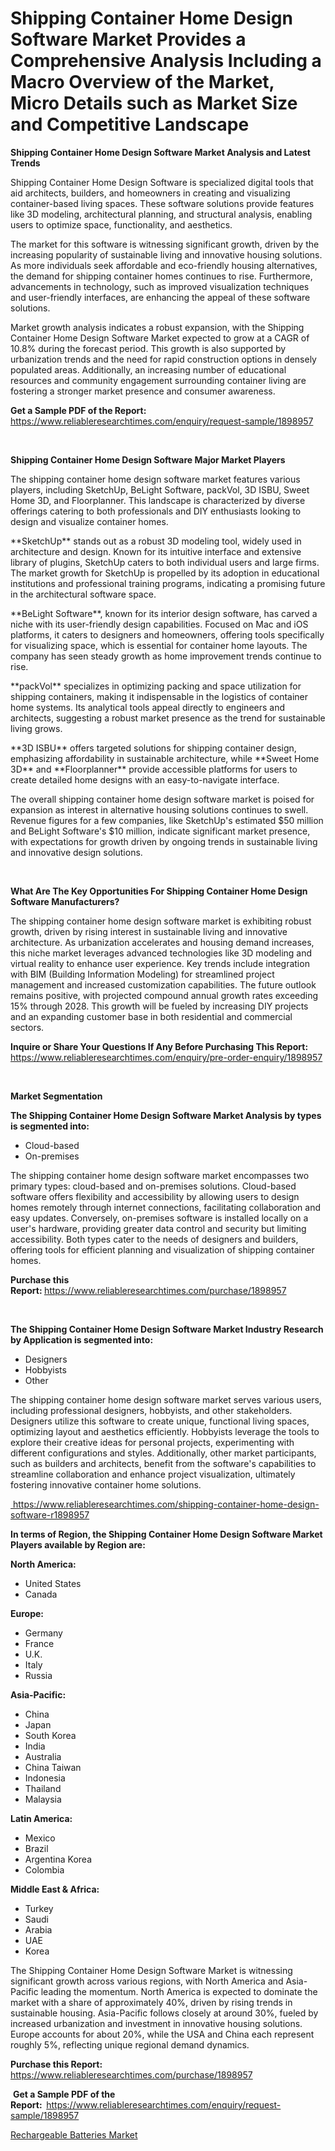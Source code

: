 <p><h1>Shipping Container Home Design Software Market Provides a Comprehensive Analysis Including a Macro Overview of the Market, Micro Details such as Market Size and Competitive Landscape</h1></p><p><strong>Shipping Container Home Design Software Market Analysis and Latest Trends</strong></p>
<p><p>Shipping Container Home Design Software is specialized digital tools that aid architects, builders, and homeowners in creating and visualizing container-based living spaces. These software solutions provide features like 3D modeling, architectural planning, and structural analysis, enabling users to optimize space, functionality, and aesthetics. </p><p>The market for this software is witnessing significant growth, driven by the increasing popularity of sustainable living and innovative housing solutions. As more individuals seek affordable and eco-friendly housing alternatives, the demand for shipping container homes continues to rise. Furthermore, advancements in technology, such as improved visualization techniques and user-friendly interfaces, are enhancing the appeal of these software solutions.</p><p>Market growth analysis indicates a robust expansion, with the Shipping Container Home Design Software Market expected to grow at a CAGR of 10.8% during the forecast period. This growth is also supported by urbanization trends and the need for rapid construction options in densely populated areas. Additionally, an increasing number of educational resources and community engagement surrounding container living are fostering a stronger market presence and consumer awareness.</p></p>
<p><strong>Get a Sample PDF of the Report:&nbsp;</strong> <a href="https://www.reliableresearchtimes.com/enquiry/request-sample/1898957?utm_campaign=3258&utm_medium=2&utm_source=Github&utm_content=ia&utm_term=09032025&utm_id=shipping-container-home-design-software">https://www.reliableresearchtimes.com/enquiry/request-sample/1898957</a></p>
<p>&nbsp;</p>
<p><strong>Shipping Container Home Design Software Major Market Players</strong></p>
<p><p>The shipping container home design software market features various players, including SketchUp, BeLight Software, packVol, 3D ISBU, Sweet Home 3D, and Floorplanner. This landscape is characterized by diverse offerings catering to both professionals and DIY enthusiasts looking to design and visualize container homes.</p><p>**SketchUp** stands out as a robust 3D modeling tool, widely used in architecture and design. Known for its intuitive interface and extensive library of plugins, SketchUp caters to both individual users and large firms. The market growth for SketchUp is propelled by its adoption in educational institutions and professional training programs, indicating a promising future in the architectural software space.</p><p>**BeLight Software**, known for its interior design software, has carved a niche with its user-friendly design capabilities. Focused on Mac and iOS platforms, it caters to designers and homeowners, offering tools specifically for visualizing space, which is essential for container home layouts. The company has seen steady growth as home improvement trends continue to rise.</p><p>**packVol** specializes in optimizing packing and space utilization for shipping containers, making it indispensable in the logistics of container home systems. Its analytical tools appeal directly to engineers and architects, suggesting a robust market presence as the trend for sustainable living grows.</p><p>**3D ISBU** offers targeted solutions for shipping container design, emphasizing affordability in sustainable architecture, while **Sweet Home 3D** and **Floorplanner** provide accessible platforms for users to create detailed home designs with an easy-to-navigate interface.</p><p>The overall shipping container home design software market is poised for expansion as interest in alternative housing solutions continues to swell. Revenue figures for a few companies, like SketchUp's estimated $50 million and BeLight Software's $10 million, indicate significant market presence, with expectations for growth driven by ongoing trends in sustainable living and innovative design solutions.</p></p>
<p>&nbsp;</p>
<p><strong>What Are The Key Opportunities For Shipping Container Home Design Software Manufacturers?</strong></p>
<p><p>The shipping container home design software market is exhibiting robust growth, driven by rising interest in sustainable living and innovative architecture. As urbanization accelerates and housing demand increases, this niche market leverages advanced technologies like 3D modeling and virtual reality to enhance user experience. Key trends include integration with BIM (Building Information Modeling) for streamlined project management and increased customization capabilities. The future outlook remains positive, with projected compound annual growth rates exceeding 15% through 2028. This growth will be fueled by increasing DIY projects and an expanding customer base in both residential and commercial sectors.</p></p>
<p><strong>Inquire or Share Your Questions If Any Before Purchasing This Report:</strong> <a href="https://www.reliableresearchtimes.com/enquiry/pre-order-enquiry/1898957?utm_campaign=3258&utm_medium=2&utm_source=Github&utm_content=ia&utm_term=09032025&utm_id=shipping-container-home-design-software">https://www.reliableresearchtimes.com/enquiry/pre-order-enquiry/1898957</a></p>
<p>&nbsp;</p>
<p><strong>Market Segmentation</strong></p>
<p><strong>The Shipping Container Home Design Software Market Analysis by types is segmented into:</strong></p>
<p><ul><li>Cloud-based</li><li>On-premises</li></ul></p>
<p><p>The shipping container home design software market encompasses two primary types: cloud-based and on-premises solutions. Cloud-based software offers flexibility and accessibility by allowing users to design homes remotely through internet connections, facilitating collaboration and easy updates. Conversely, on-premises software is installed locally on a user's hardware, providing greater data control and security but limiting accessibility. Both types cater to the needs of designers and builders, offering tools for efficient planning and visualization of shipping container homes.</p></p>
<p><strong>Purchase this Report:&nbsp;</strong><a href="https://www.reliableresearchtimes.com/purchase/1898957?utm_campaign=3258&utm_medium=2&utm_source=Github&utm_content=ia&utm_term=09032025&utm_id=shipping-container-home-design-software">https://www.reliableresearchtimes.com/purchase/1898957</a></p>
<p>&nbsp;</p>
<p><strong>The Shipping Container Home Design Software Market Industry Research by Application is segmented into:</strong></p>
<p><ul><li>Designers</li><li>Hobbyists</li><li>Other</li></ul></p>
<p><p>The shipping container home design software market serves various users, including professional designers, hobbyists, and other stakeholders. Designers utilize this software to create unique, functional living spaces, optimizing layout and aesthetics efficiently. Hobbyists leverage the tools to explore their creative ideas for personal projects, experimenting with different configurations and styles. Additionally, other market participants, such as builders and architects, benefit from the software's capabilities to streamline collaboration and enhance project visualization, ultimately fostering innovative container home solutions.</p></p>
<p><a href="https://www.reliableresearchtimes.com/shipping-container-home-design-software-r1898957?utm_campaign=3258&utm_medium=2&utm_source=Github&utm_content=ia&utm_term=09032025&utm_id=shipping-container-home-design-software">&nbsp;https://www.reliableresearchtimes.com/shipping-container-home-design-software-r1898957</a></p>
<p><strong>In terms of Region, the Shipping Container Home Design Software Market Players available by Region are:</strong></p>
<p>
    <p> <strong> North America: </strong>
        <ul>
            <li>United States</li>
            <li>Canada</li>
        </ul>
        </p> 
    <p> <strong> Europe: </strong>
        <ul>
            <li>Germany</li>
            <li>France</li>
            <li>U.K.</li>
            <li>Italy</li>
            <li>Russia</li>
        </ul>
        </p> 
    <p> <strong> Asia-Pacific: </strong>
        <ul>
            <li>China</li>
            <li>Japan</li>
            <li>South Korea</li>
            <li>India</li>
            <li>Australia</li>
            <li>China Taiwan</li>
            <li>Indonesia</li>
            <li>Thailand</li>
            <li>Malaysia</li>
        </ul>
        </p> 
    <p> <strong> Latin America: </strong>
        <ul>
            <li>Mexico</li>
            <li>Brazil</li>
            <li>Argentina Korea</li>
            <li>Colombia</li>
        </ul>
        </p> 
    <p> <strong> Middle East & Africa: </strong>
        <ul>
            <li>Turkey</li>
            <li>Saudi</li>
            <li>Arabia</li>
            <li>UAE</li>
            <li>Korea</li>
        </ul>
    </p>
    </p>
<p><p>The Shipping Container Home Design Software Market is witnessing significant growth across various regions, with North America and Asia-Pacific leading the momentum. North America is expected to dominate the market with a share of approximately 40%, driven by rising trends in sustainable housing. Asia-Pacific follows closely at around 30%, fueled by increased urbanization and investment in innovative housing solutions. Europe accounts for about 20%, while the USA and China each represent roughly 5%, reflecting unique regional demand dynamics.</p></p>
<p><strong>Purchase this Report: </strong><a href="https://www.reliableresearchtimes.com/purchase/1898957?utm_campaign=3258&utm_medium=2&utm_source=Github&utm_content=ia&utm_term=09032025&utm_id=shipping-container-home-design-software">https://www.reliableresearchtimes.com/purchase/1898957</a></p>
<p>&nbsp;<strong>Get a Sample PDF of the Report:&nbsp;&nbsp;</strong><a href="https://www.reliableresearchtimes.com/enquiry/request-sample/1898957?utm_campaign=3258&utm_medium=2&utm_source=Github&utm_content=ia&utm_term=09032025&utm_id=shipping-container-home-design-software">https://www.reliableresearchtimes.com/enquiry/request-sample/1898957</a></p>
<p><strong></strong></p>
<p><p><a href="https://github.com/anggigpps/Market-Research-Report-List-1/blob/main/rechargeable-batteries-market.md?utm_campaign=3258&utm_medium=2&utm_source=Github&utm_content=ia&utm_term=09032025&utm_id=shipping-container-home-design-software">Rechargeable Batteries Market</a></p></p>